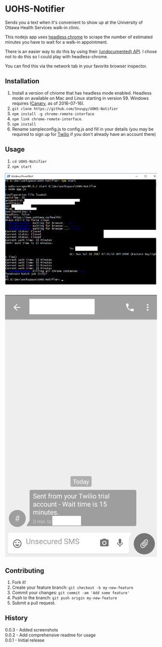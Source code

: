 # UOHS-Notifier

Sends you a text when it's convenient to show up at the University of Ottawa Health Services walk-in clinic.

This nodejs app uses [headless chrome](https://developers.google.com/web/updates/2017/04/headless-chrome) to scrape the number of estimated minutes you have to wait for a walk-in appointment.

There is an easier way to do this by using their [(undocumented) API](https://app.cliniconex.com/walkinstats?pid=co-b22fc6be-efba-4c71-9b88-45c9171b6f83&locale=en&token=jkrt54gtOU&hosturl=https://www.uottawa.ca/health/&callback=__gwt_jsonp__.P0.onSuccess). I chose not to do this so I could play with headless-chrome.

You can find this via the network tab in your favorite browser inspector.

## Installation
1. Install a version of chrome that has headless mode enabled. Headless mode on available on Mac and Linux starting in version 59. Windows requires ([Canary](https://www.google.com/chrome/browser/canary.html), as of 2016-07-16).
1. `git clone https://github.com/Snuupy/UOHS-Notifier`
1. `npm install -g chrome-remote-interface`
1. `npm link chrome-remote-interface`.
1. `npm install`
1. Rename sampleconfig.js to config.js and fill in your details (you may be required to sign up for [Twilio](https://www.twilio.com/) if you don't already have an account there)


## Usage
1. `cd UOHS-Notifier`
2. `npm start`

![Server screenshot](/screenshots/server.png?raw=true "Server Screenshot")
![Text screenshot](/screenshots/SMS.png?raw=true "Text Screenshot")


## Contributing

1. Fork it!
2. Create your feature branch: `git checkout -b my-new-feature`
3. Commit your changes: `git commit -am 'Add some feature'`
4. Push to the branch: `git push origin my-new-feature`
5. Submit a pull request.

## History

0.0.3 - Added screenshots  
0.0.2 - Add comprehensive readme for usage  
0.0.1 - Initial release